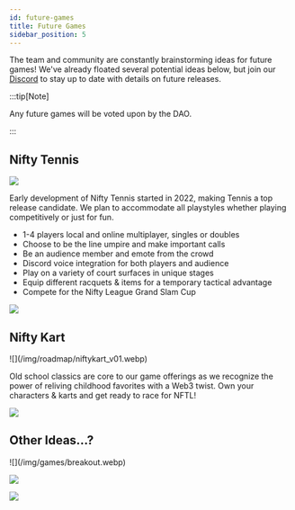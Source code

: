 ```yaml
---
id: future-games
title: Future Games
sidebar_position: 5
---
```


The team and community are constantly brainstorming ideas for future games! We've already floated several potential ideas below, but join our [Discord](https://discord.gg/niftyleague) to stay up to date with details on future releases.

:::tip[Note]

Any future games will be voted upon by the DAO.

:::

## Nifty Tennis

![](/img/games/nifty-tennis.webp)

Early development of Nifty Tennis started in 2022, making Tennis a top release candidate. We plan to accommodate all playstyles whether playing competitively or just for fun.

- 1-4 players local and online multiplayer, singles or doubles
- Choose to be the line umpire and make important calls
- Be an audience member and emote from the crowd
- Discord voice integration for both players and audience
- Play on a variety of court surfaces in unique stages
- Equip different racquets & items for a temporary tactical advantage
- Compete for the Nifty League Grand Slam Cup

![](/img/sketches/tennis-sketch.webp)

## Nifty Kart

<div style={{ maxWidth: 400, margin: 'auto' }}>![](/img/roadmap/niftykart_v01.webp)</div>

Old school classics are core to our game offerings as we recognize the power of reliving childhood favorites with a Web3 twist. Own your characters & karts and get ready to race for NFTL!

![](/img/sketches/nifty-racers-sketch.webp)

## Other Ideas...?

<div style={{ maxWidth: 400, margin: 'auto' }}>![](/img/games/breakout.webp)</div>

![](/img/sketches/smash-sketch.webp)

![](/img/sketches/games-sketch.webp)
